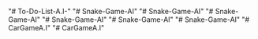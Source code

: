"# To-Do-List-A.I-" 
"# Snake-Game-AI" 
"# Snake-Game-AI" 
"# Snake-Game-AI" 
"# Snake-Game-AI" 
"# Snake-Game-AI" 
"# Snake-Game-AI" 
"# CarGameA.I" 
"# CarGameA.I" 
